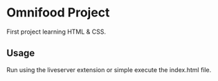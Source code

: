 # Omnifood Project

First project learning HTML & CSS.

## Usage

Run using the liveserver extension or simple execute the index.html file.
